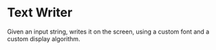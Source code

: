 # Text Writer
Given an input string, writes it on the screen, using a custom font and a custom display algorithm.

